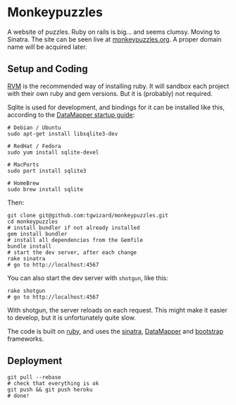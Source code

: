 # Monkeypuzzles

A website of puzzles. Ruby on rails is big... and seems clumsy. Moving to
Sinatra. The site can be seen live at
[monkeypuzzles.org](http://monkeypuzzles.org).  A proper
domain name will be acquired later.

## Setup and Coding

[RVM](https://rvm.io/) is the recommended way of installing ruby. It will
sandbox each project with their own ruby and gem versions. But it is (probably)
not required.

Sqlite is used for development, and bindings for it can be installed like this,
according to the [DataMapper startup
guide](http://datamapper.org/getting-started.html):

	# Debian / Ubuntu
	sudo apt-get install libsqlite3-dev

	# RedHat / Fedora
	sudo yum install sqlite-devel

	# MacPorts
	sudo port install sqlite3

	# HomeBrew
	sudo brew install sqlite

Then:

	git clone git@github.com:tgwizard/monkeypuzzles.git
	cd monkeypuzzles
	# install bundler if not already installed
	gem install bundler
	# install all dependencies from the Gemfile
	bundle install
	# start the dev server, after each change
	rake sinatra
	# go to http://localhost:4567

You can also start the dev server with `shotgun`, like this:

	rake shotgun
	# go to http://localhost:4567

With shotgun, the server reloads on each request. This might make it easier to
develop, but it is unfortunately quite slow.

The code is built on [ruby](http://www.ruby-lang.org/en/), and uses the
[sinatra](http://sinatrarb.com), [DataMapper](http://datamapper.org) and
[bootstrap](http://twitter.github.com/bootstrap) frameworks.

## Deployment

	git pull --rebase
	# check that everything is ok
	git push && git push heroku
	# done!
